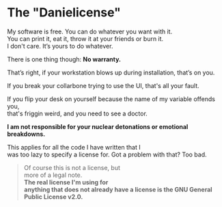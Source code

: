 # The "Danielicense"
My software is free. You can do whatever you want with it.  
You can print it, eat it, throw it at your friends or burn it.  
I don't care. It’s yours to do whatever.

There is one thing though:
**No warranty.**

That’s right, if your workstation blows up during installation, that’s on you.  

If you break your collarbone trying to use the UI, that's all your fault.  

If you flip your desk on yourself because the name of my variable offends you,  
that's friggin weird, and you need to see a doctor.

**I am not responsible for your nuclear detonations or emotional breakdowns.**

This applies for all the code I have written that I  
was too lazy to specify a license for. Got a problem with that? Too bad.  

> Of course this is not a license, but  
more of a legal note.  
**The real license I'm using for  
anything that does not already 
have a license is the GNU General Public License v2.0.**  
